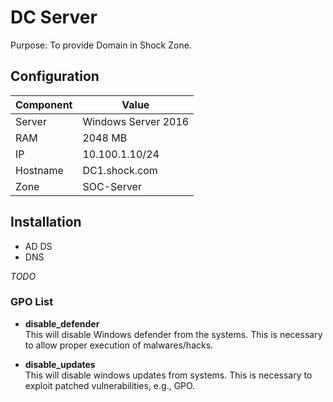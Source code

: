 # DC Server  

Purpose: To provide Domain in Shock Zone.

## Configuration  

| Component | Value |
|-----------|-------|
| Server | Windows Server 2016  |
| RAM | 2048 MB  |
| IP | 10.100.1.10/24 |
| Hostname | DC1.shock.com |
| Zone | SOC-Server |



## Installation

- AD DS
- DNS

*TODO*

### GPO List

- **disable\_defender**  
This will disable Windows defender from the systems. This is necessary to allow proper execution of malwares/hacks.  

- **disable\_updates**  
This will disable windows updates from systems. This is necessary to exploit patched vulnerabilities, e.g., GPO.  
